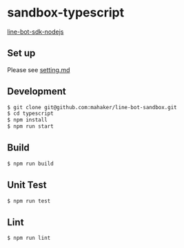 # sandbox-typescript

[line-bot-sdk-nodejs](https://github.com/line/line-bot-sdk-nodejs)

## Set up

Please see [setting.md](./setting.md)

## Development

``` sh
$ git clone git@github.com:mahaker/line-bot-sandbox.git
$ cd typescript
$ npm install
$ npm run start 
```

## Build

``` sh
$ npm run build
```

## Unit Test 

``` sh
$ npm run test 
```

## Lint 

``` sh
$ npm run lint 
```
